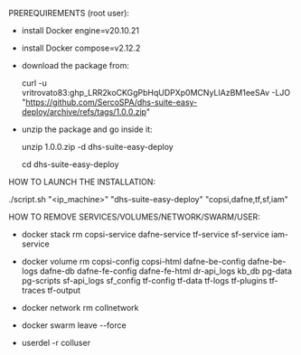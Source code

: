 
  PREREQUIREMENTS (root user):

  - install Docker engine=v20.10.21

  - install Docker compose=v2.12.2 

  - download the package from:

    curl -u vritrovato83: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 -LJO "https://github.com/SercoSPA/dhs-suite-easy-deploy/archive/refs/tags/1.0.0.zip" 

  - unzip the package and go inside it:

    unzip 1.0.0.zip -d dhs-suite-easy-deploy
  
    cd dhs-suite-easy-deploy

  HOW TO LAUNCH THE INSTALLATION: 

  ./script.sh "<ip_machine>" "dhs-suite-easy-deploy" "copsi,dafne,tf,sf,iam"

  HOW TO REMOVE SERVICES/VOLUMES/NETWORK/SWARM/USER: 

  - docker stack rm copsi-service dafne-service tf-service sf-service iam-service
  
  - docker volume rm copsi-config copsi-html dafne-be-config dafne-be-logs dafne-db dafne-fe-config dafne-fe-html dr-api_logs kb_db pg-data pg-scripts sf-api_logs sf_config tf-config tf-data tf-logs tf-plugins tf-traces tf-output
  
  - docker network rm collnetwork
  
  - docker swarm leave --force
  
  - userdel -r colluser

